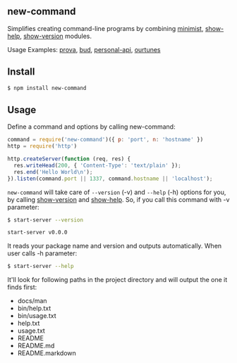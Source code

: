 ## new-command

Simplifies creating command-line programs by combining [minimist](http://github.com/substack/minimist), [show-help](http://github.com/azer/show-help), [show-version](http://github.com/azer/show-version) modules.

Usage Examples: [prova](https://github.com/azer/prova/blob/master/bin/prova#L3), [bud](https://github.com/azer/bud/blob/master/lib/cli.js#L9), [personal-api](https://github.com/azer/personal-api/blob/master/bin/personal-api.js#L3), [ourtunes](https://github.com/azer/ourtunes/blob/master/bin/ourtunes.js#L5)

## Install

```bash
$ npm install new-command
```

## Usage

Define a command and options by calling new-command:

```js
command = require('new-command')({ p: 'port', n: 'hostname' })
http = require('http')

http.createServer(function (req, res) {
  res.writeHead(200, { 'Content-Type': 'text/plain' });
  res.end('Hello World\n');
}).listen(command.port || 1337, command.hostname || 'localhost');
```

`new-command` will take care of `--version` (-v) and `--help` (-h) options
for you, by calling [show-version](http://github.com/azer/show-version) and [show-help](http://github.com/azer/show-help). So, if you call this command with -v parameter:

```bash
$ start-server --version

start-server v0.0.0

```

It reads your package name and version and outputs automatically. When user calls -h parameter:

```bash
$ start-server --help
```

It'll look for following paths in the project directory and will output the one it finds first:

* docs/man
* bin/help.txt
* bin/usage.txt
* help.txt
* usage.txt
* README
* README.md
* README.markdown
